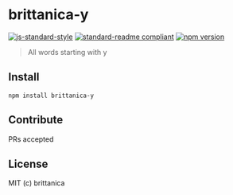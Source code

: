 # brittanica-y

[![js-standard-style](https://img.shields.io/badge/code%20style-standard-brightgreen.svg?style=flat-square)](http://standardjs.com/)
[![standard-readme compliant](https://img.shields.io/badge/standard--readme-OK-green.svg?style=flat-square)](https://github.com/RichardLitt/standard-readme)
[![npm version](https://img.shields.io/npm/v/brittanica-y.svg?style=flat-square)](https://badge.fury.io/js/brittanica-y)

> All words starting with y

## Install
```
npm install brittanica-y
```

## Contribute

PRs accepted

## License

MIT (c) brittanica
